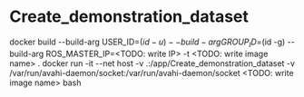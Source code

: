 # Create_demonstration_dataset

docker build --build-arg USER_ID=$(id -u) --build-arg GROUP_ID=$(id -g) --build-arg ROS_MASTER_IP=<TODO: write IP> -t <TODO: write image name> .
docker run -it --net host -v .:/app/Create_demonstration_dataset -v /var/run/avahi-daemon/socket:/var/run/avahi-daemon/socket <TODO: write image name> bash